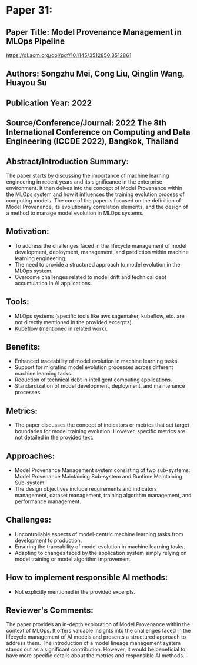 # Paper 31:

## Paper Title: Model Provenance Management in MLOps Pipeline

https://dl.acm.org/doi/pdf/10.1145/3512850.3512861

## Authors: Songzhu Mei, Cong Liu, Qinglin Wang, Huayou Su

## Publication Year: 2022

## Source/Conference/Journal: 2022 The 8th International Conference on Computing and Data Engineering (ICCDE 2022), Bangkok, Thailand
 
## Abstract/Introduction Summary:
The paper starts by discussing the importance of machine learning engineering in recent years and its significance in the enterprise environment. It then delves into the concept of Model Provenance within the MLOps system and how it influences the training evolution process of computing models. The core of the paper is focused on the definition of Model Provenance, its evolutionary correlation elements, and the design of a method to manage model evolution in MLOps systems.

## Motivation:
- To address the challenges faced in the lifecycle management of model development, deployment, management, and prediction within machine learning engineering.
- The need to provide a structured approach to model evolution in the MLOps system.
- Overcome challenges related to model drift and technical debt accumulation in AI applications.

## Tools:
- MLOps systems (specific tools like aws sagemaker, kubeflow, etc. are not directly mentioned in the provided excerpts).
- Kubeflow (mentioned in related work).

## Benefits:
- Enhanced traceability of model evolution in machine learning tasks.
- Support for migrating model evolution processes across different machine learning tasks.
- Reduction of technical debt in intelligent computing applications.
- Standardization of model development, deployment, and maintenance processes.

## Metrics:
- The paper discusses the concept of indicators or metrics that set target boundaries for model training evolution. However, specific metrics are not detailed in the provided text.

## Approaches:
- Model Provenance Management system consisting of two sub-systems: Model Provenance Maintaining Sub-system and Runtime Maintaining Sub-system.
- The design objectives include requirements and indicators management, dataset management, training algorithm management, and performance management.

## Challenges:
- Uncontrollable aspects of model-centric machine learning tasks from development to production.
- Ensuring the traceability of model evolution in machine learning tasks.
- Adapting to changes faced by the application system simply relying on model training or model algorithm improvement.

## How to implement responsible AI methods:
- Not explicitly mentioned in the provided excerpts.

## Reviewer's Comments:
The paper provides an in-depth exploration of Model Provenance within the context of MLOps. It offers valuable insights into the challenges faced in the lifecycle management of AI models and presents a structured approach to address them. The introduction of a model lineage management system stands out as a significant contribution. However, it would be beneficial to have more specific details about the metrics and responsible AI methods.

